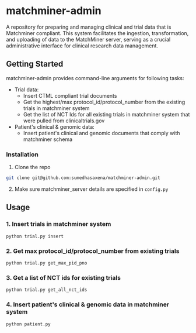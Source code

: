 
# matchminer-admin

A repository for preparing and managing clinical and trial data that is Matchminer compliant.
This system facilitates the ingestion, transformation, and uploading of data to the MatchMiner server, serving as a crucial administrative interface for clinical research data management.

## Getting Started

matchminer-admin provides command-line arguments for following tasks:

 - Trial data:
	 - Insert CTML compliant trial documents
	 - Get the highest/max protocol_id/protocol_number from the existing trials in matchminer system
	 - Get the list of NCT Ids for all existing trials in matchminer system that were pulled from clinicaltrials.gov 
 - Patient's clinical & genomic data:
   - Insert patient's clinical and genomic documents that comply with  matchminer schema

### Installation

 1.  Clone the repo
   ```sh
   git clone git@github.com:sumedhasaxena/matchminer-admin.git
   ```
   2. Make sure matchminer_server details are specified in `config.py`

## Usage
### 1. Insert trials in matchminer system

    python trial.py insert

### 2. Get max protocol_id/protocol_number from existing trials

    python trial.py get_max_pid_pno

### 3. Get a list of NCT ids for existing trials

    python trial.py get_all_nct_ids

### 4. Insert patient's clinical & genomic data in matchminer system

    python patient.py
